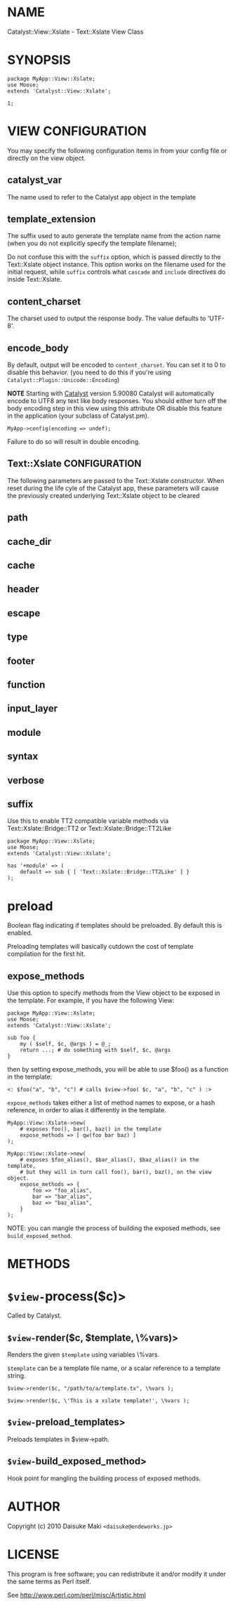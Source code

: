 # NAME

Catalyst::View::Xslate - Text::Xslate View Class

# SYNOPSIS

    package MyApp::View::Xslate;
    use Moose;
    extends 'Catalyst::View::Xslate';

    1;

# VIEW CONFIGURATION

You may specify the following configuration items in from your config file
or directly on the view object.

## catalyst\_var

The name used to refer to the Catalyst app object in the template

## template\_extension

The suffix used to auto generate the template name from the action name
(when you do not explicitly specify the template filename);

Do not confuse this with the `suffix` option, which is passed directly to
the Text::Xslate object instance. This option works on the filename used
for the initial request, while `suffix` controls what `cascade` and
`include` directives do inside Text::Xslate.

## content\_charset

The charset used to output the response body. The value defaults to 'UTF-8'.

## encode\_body

By default, output will be encoded to `content_charset`.
You can set it to 0 to disable this behavior.
(you need to do this if you're using `Catalyst::Plugin::Unicode::Encoding`)

__NOTE__ Starting with [Catalyst](https://metacpan.org/pod/Catalyst) version 5.90080 Catalyst will automatically
encode to UTF8 any text like body responses.  You should either turn off the
body encoding step in this view using this attribute OR disable this feature
in the application (your subclass of Catalyst.pm).

    MyApp->config(encoding => undef);

Failure to do so will result in double encoding.

## Text::Xslate CONFIGURATION

The following parameters are passed to the Text::Xslate constructor.
When reset during the life cyle of the Catalyst app, these parameters will
cause the previously created underlying Text::Xslate object to be cleared

## path

## cache\_dir

## cache

## header

## escape

## type

## footer

## function

## input\_layer

## module

## syntax

## verbose

## suffix

Use this to enable TT2 compatible variable methods via Text::Xslate::Bridge::TT2 or Text::Xslate::Bridge::TT2Like

    package MyApp::View::Xslate;
    use Moose;
    extends 'Catalyst::View::Xslate';

    has '+module' => (
        default => sub { [ 'Text::Xslate::Bridge::TT2Like' ] }
    );

# preload

Boolean flag indicating if templates should be preloaded. By default this is enabled.

Preloading templates will basically cutdown the cost of template compilation for the first hit.

## expose\_methods

Use this option to specify methods from the View object to be exposed in the
template. For example, if you have the following View:

    package MyApp::View::Xslate;
    use Moose;
    extends 'Catalyst::View::Xslate';

    sub foo {
        my ( $self, $c, @args ) = @_;
        return ...; # do something with $self, $c, @args
    }

then by setting expose\_methods, you will be able to use $foo() as a function in
the template:

    <: $foo("a", "b", "c") # calls $view->foo( $c, "a", "b", "c" ) :>

`expose_methods` takes either a list of method names to expose, or a hash reference, in order to alias it differently in the template.

    MyApp::View::Xslate->new(
        # exposes foo(), bar(), baz() in the template
        expose_methods => [ qw(foo bar baz) ]
    );

    MyApp::View::Xslate->new(
        # exposes $foo_alias(), $bar_alias(), $baz_alias() in the template,
        # but they will in turn call foo(), bar(), baz(), on the view object.
        expose_methods => {
            foo => "foo_alias",
            bar => "bar_alias",
            baz => "baz_alias",
        }
    );

NOTE: you can mangle the process of building the exposed methods, see `build_exposed_method`.

# METHODS

# `$view-`process($c)>

Called by Catalyst.

## `$view-`render($c, $template, \\%vars)>

Renders the given `$template` using variables \\%vars.

`$template` can be a template file name, or a scalar reference to a template
string.

    $view->render($c, "/path/to/a/template.tx", \%vars );

    $view->render($c, \'This is a xslate template!', \%vars );

## `$view-`preload\_templates>

Preloads templates in $view->path.

## `$view-`build\_exposed\_method>

Hook point for mangling the building process of exposed methods.

# AUTHOR

Copyright (c) 2010 Daisuke Maki `<daisuke@endeworks.jp>`

# LICENSE 

This program is free software; you can redistribute it and/or modify it
under the same terms as Perl itself.

See http://www.perl.com/perl/misc/Artistic.html
